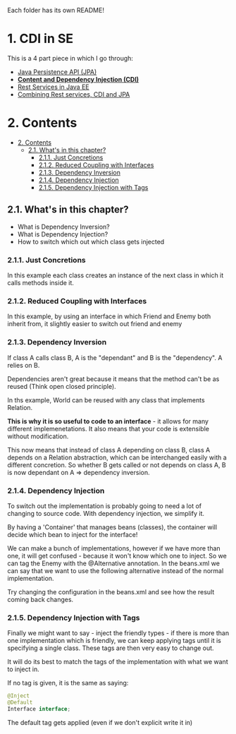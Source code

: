 Each folder has its own README!

# 1. CDI in SE

This is a 4 part piece in which I go through:

- [Java Persistence API (JPA)](https://github.com/christophperrins/JPA-with-SE)
- [**Content and Dependency Injection (CDI)**](https://github.com/christophperrins/CDI-with-SE)
- [Rest Services in Java EE](https://github.com/christophperrins/REST-with-EE)
- [Combining Rest services, CDI and JPA](https://github.com/christophperrins/EEServer)

# 2. Contents
- [2. Contents](#2-contents)
    - [2.1. What's in this chapter?](#21-whats-in-this-chapter)        
      - [2.1.1. Just Concretions](#211-just-concretions)        
      - [2.1.2. Reduced Coupling with Interfaces](#212-reduced-coupling-with-interfaces)   
      - [2.1.3. Dependency Inversion](#213-dependency-inversion)        
      - [2.1.4. Dependency Injection](#214-dependency-injection)        
      - [2.1.5. Dependency Injection with Tags](#215-dependency-injection-with-tags)

## 2.1. What's in this chapter?

- What is Dependency Inversion?
- What is Dependency Injection?
- How to switch which out which class gets injected

### 2.1.1. Just Concretions
In this example each class creates an instance of the next class in which it calls methods inside it.

### 2.1.2. Reduced Coupling with Interfaces
In this example, by using an interface in which Friend and Enemy both inherit from, it slightly easier to switch out friend and enemy

### 2.1.3. Dependency Inversion
If class A calls class B, A is the "dependant" and B is the "dependency". A relies on B.

Dependencies aren't great because it means that the method can't be as reused (Think open closed principle).

In ths example, World can be reused with any class that implements Relation. 

**This is why it is so useful to code to an interface** - it allows for many different implemenetations. It also means that your code is extensible without modification.

This now means that instead of class A depending on class B, class A depends on a Relation abstraction, which can be interchanged easily with a different  concretion. So whether B gets called or not depends on class A, B is now dependant on A => dependency inversion.

### 2.1.4. Dependency Injection
To switch out the implementation is probably going to need a lot of changing to source code. With dependency injection, we simplify it.

By having a 'Container' that manages beans (classes), the container will decide which bean to inject for the interface!

We can make a bunch of implementations, however if we have more than one, it will get confused - because it won't know which one to inject. So we can tag the Enemy with the @Alternative annotation. In the beans.xml we can say that we want to use the following alternative instead of the normal implementation. 

Try changing the configuration in the beans.xml and see how the result coming back changes.

### 2.1.5. Dependency Injection with Tags
Finally we might want to say - inject the friendly types - if there is more than one implementation which is friendly, we can keep applying tags until it is specifying a single class. These tags are then very easy to change out.

It will do its best to match the tags of the implementation with what we want to inject in. 

If no tag is given, it is the same as saying:

```Java
@Inject
@Default
Interface interface;
```

The default tag gets applied (even if we don't explicit write it in)